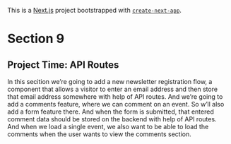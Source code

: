 This is a [Next.js](https://nextjs.org/) project bootstrapped with [`create-next-app`](https://github.com/vercel/next.js/tree/canary/packages/create-next-app).

# Section 9

## Project Time: API Routes

In this secition we’re going to add a new newsletter registration flow, a component that allows a visitor to enter an email address and then store that email address somewhere with help of API routes. And we’re going to add a comments feature, where we can comment on an event. So w’ll also add a form feature there. And when the form is submitted, that entered comment data should be stored on the backend with help of API routes. And when we load a single event, we also want to be able to load the comments when the user wants to view the comments section.
